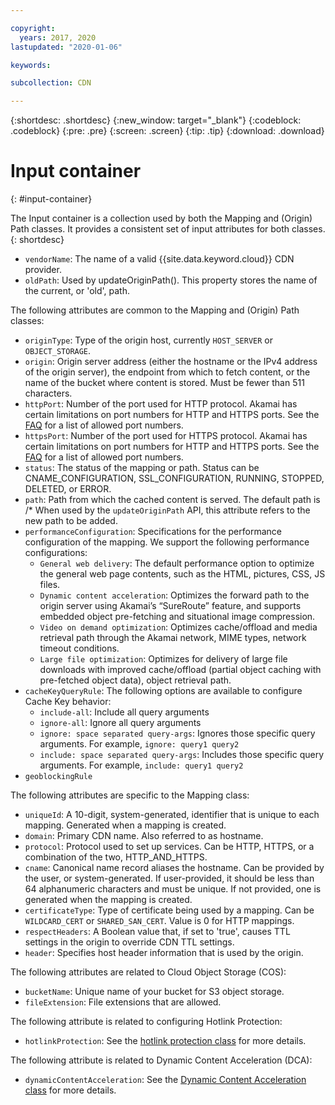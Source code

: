```yaml
---

copyright:
  years: 2017, 2020
lastupdated: "2020-01-06"

keywords:

subcollection: CDN

---
```


{:shortdesc: .shortdesc}
{:new_window: target="_blank"}
{:codeblock: .codeblock}
{:pre: .pre}
{:screen: .screen}
{:tip: .tip}
{:download: .download}

# Input container
{: #input-container}

The Input container is a collection used by both the Mapping and (Origin) Path classes. It provides a consistent set of input attributes for both classes.
{: shortdesc}

* `vendorName`: The name of a valid {{site.data.keyword.cloud}} CDN provider.
* `oldPath`: Used by updateOriginPath(). This property stores the name of the current, or 'old', path.

The following attributes are common to the Mapping and (Origin) Path classes:

* `originType`: Type of the origin host, currently `HOST_SERVER` or `OBJECT_STORAGE`.
* `origin`: Origin server address (either the hostname or the IPv4 address of the origin server), the endpoint from which to fetch content, or the name of the bucket where content is stored. Must be fewer than 511 characters.
* `httpPort`: Number of the port used for HTTP protocol. Akamai has certain limitations on port numbers for HTTP and HTTPS ports. See the [FAQ](/docs/CDN?topic=CDN-faqs#are-there-any-restrictions-on-what-port-numbers-are-allowed) for a list of allowed port numbers.
* `httpsPort`: Number of the port used for HTTPS protocol. Akamai has certain limitations on port numbers for HTTP and HTTPS ports. See the [FAQ](/docs/CDN?topic=CDN-faqs#are-there-any-restrictions-on-what-port-numbers-are-allowed) for a list of allowed port numbers.
* `status`:  The status of the mapping or path. Status can be CNAME_CONFIGURATION, SSL_CONFIGURATION, RUNNING, STOPPED, DELETED, or ERROR.
* `path`: Path from which the cached content is served. The default path is /\* When used by the `updateOriginPath` API, this attribute refers to the new path to be added.
* `performanceConfiguration`: Specifications for the performance configuration of the mapping. We support the following performance configurations:
   * `General web delivery`: The default performance option to optimize the general web page contents, such as the HTML, pictures, CSS, JS files.
   * `Dynamic content acceleration`: Optimizes the forward path to the origin server using Akamai’s “SureRoute” feature, and supports embedded object pre-fetching and situational image compression.
   * `Video on demand optimization`: Optimizes cache/offload and media retrieval path through the Akamai network, MIME types, network timeout conditions.
   * `Large file optimization`: Optimizes for delivery of large file downloads with improved cache/offload (partial object caching with pre-fetched object data), object retrieval path.  
* `cacheKeyQueryRule`: The following options are available to configure Cache Key behavior:
   * `include-all`: Include all query arguments
   * `ignore-all`: Ignore all query arguments
   * `ignore: space separated query-args`: Ignores those specific query arguments. For example, `ignore: query1 query2`
   * `include: space separated query-args`: Includes those specific query arguments. For example, `include: query1 query2`
* `geoblockingRule`

The following attributes are specific to the Mapping class:

* `uniqueId`: A 10-digit, system-generated, identifier that is unique to each mapping. Generated when a mapping is created.
* `domain`: Primary CDN name. Also referred to as hostname.
* `protocol`: Protocol used to set up services. Can be HTTP, HTTPS, or a combination of the two, HTTP_AND_HTTPS.
* `cname`: Canonical name record aliases the hostname. Can be provided by the user, or system-generated. If user-provided, it should be less than 64 alphanumeric characters and must be unique. If not provided, one is generated when the mapping is created.
* `certificateType`: Type of certificate being used by a mapping. Can be `WILDCARD_CERT` or `SHARED_SAN_CERT`. Value is 0 for HTTP mappings.
* `respectHeaders`: A Boolean value that, if set to 'true', causes TTL settings in the origin to override CDN TTL settings.
* `header`: Specifies host header information that is used by the origin.

The following attributes are related to Cloud Object Storage (COS):

* `bucketName`: Unique name of your bucket for S3 object storage.
* `fileExtension`: File extensions that are allowed.

The following attribute is related to configuring Hotlink Protection:

* `hotlinkProtection`: See the [hotlink protection class](/docs/CDN?topic=CDN-hotlink-protection-class) for more details.

The following attribute is related to Dynamic Content Acceleration (DCA):

* `dynamicContentAcceleration`: See the [Dynamic Content Acceleration class](/docs/CDN?topic=CDN-dynamic-content-acceleration-container) for more details.

